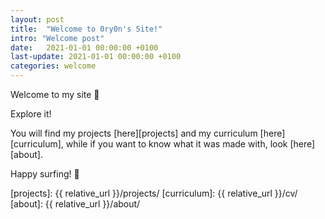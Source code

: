 ```yaml
---
layout: post
title:  "Welcome to 0ry0n's Site!"
intro: "Welcome post"
date:   2021-01-01 00:00:00 +0100
last-update: 2021-01-01 00:00:00 +0100
categories: welcome
---
```

Welcome to my site 🙂

Explore it!

You will find my projects [here][projects] and my curriculum [here][curriculum], while if you want to know what it was made with, look [here][about].

Happy surfing! 👋

[projects]: {{ relative_url }}/projects/
[curriculum]: {{ relative_url }}/cv/
[about]: {{ relative_url }}/about/